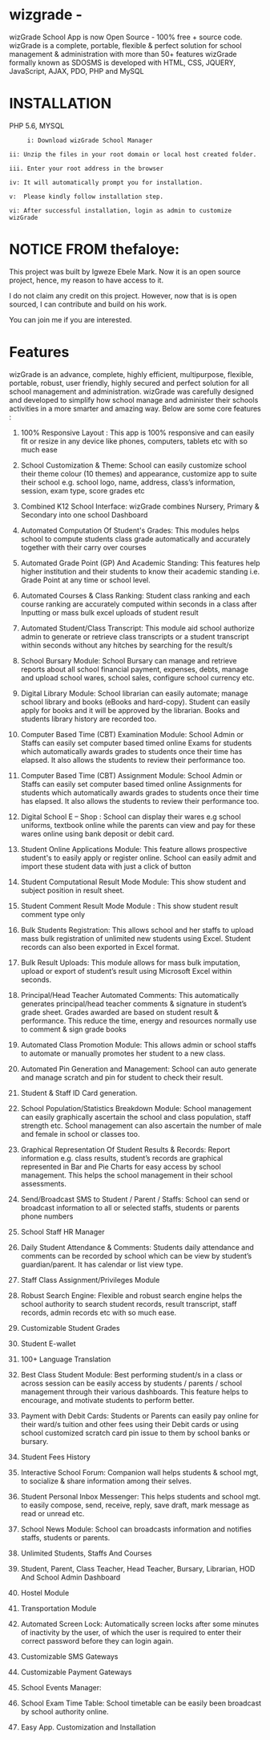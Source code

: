 # wizgrade - 

wizGrade School App is now Open Source - 100% free + source code. wizGrade is a complete, portable, flexible & perfect solution for school management & administration with more than 50+ features wizGrade formally known as SDOSMS is developed with HTML, CSS, JQUERY, JavaScript, AJAX, PDO, PHP and MySQL

# INSTALLATION
PHP 5.6, MYSQL

         i: Download wizGrade School Manager

	ii: Unzip the files in your root domain or local host created folder.

	iii. Enter your root address in the browser

	iv: It will automatically prompt you for installation. 

	v:  Please kindly follow installation step.

	vi: After successful installation, login as admin to customize wizGrade
  
# NOTICE FROM thefaloye:
This project was built by Igweze Ebele Mark. Now it is an open source project, hence, my reason to have access to it.

I do not claim any credit on this project. However, now that is is open sourced, I can contribute and build on his work.

You can join me if you are interested.

#  Features
wizGrade is an advance, complete, highly efficient, multipurpose, flexible, portable, robust, user friendly, highly secured and perfect solution for all school management and administration. wizGrade was carefully designed and developed to simplify how school manage and administer their schools activities in a more smarter and amazing way. Below are some core features :

1. 100% Responsive Layout : This app is 100% responsive and can easily fit or resize in any device like phones, computers, tablets etc with so much ease

2. School Customization & Theme: School can easily customize school their theme colour (10 themes) and appearance, customize app to suite their school e.g. school logo, name, address, class’s information, session, exam type, score grades etc

3. Combined K12 School Interface: wizGrade combines Nursery, Primary & Secondary into one school Dashboard

4. Automated Computation Of Student's Grades: This modules helps school to compute students class grade automatically and accurately together with their carry over courses

5. Automated Grade Point (GP) And Academic Standing: This features help higher institution and their students to know their academic standing i.e. Grade Point at any time or school level.

6. Automated Courses & Class Ranking: Student class ranking and each course ranking are accurately computed within seconds in a class after Inputting or mass bulk excel uploads of student result

7. Automated Student/Class Transcript: This module aid school authorize admin to generate or retrieve class transcripts or a student transcript within seconds without any hitches by searching for the result/s

8. School Bursary Module: School Bursary can manage and retrieve reports about all school financial payment, expenses, debts, manage and upload school wares, school sales, configure school currency etc.

9. Digital Library Module: School librarian can easily automate; manage school library and books (eBooks and hard-copy). Student can easily apply for books and it will be approved by the librarian. Books and students library history are recorded too.

10. Computer Based Time (CBT) Examination Module: School Admin or Staffs can easily set computer based timed online Exams for students which automatically awards grades to students once their time has elapsed. It also allows the students to review their performance too.

11. Computer Based Time (CBT) Assignment Module: School Admin or Staffs can easily set computer based timed online Assignments for students which automatically awards grades to students once their time has elapsed. It also allows the students to review their performance too.

12. Digital School E – Shop : School can display their wares e.g school uniforms, textbook online while the parents can view and pay for these wares online using bank deposit or debit card.

13. Student Online Applications Module: This feature allows prospective student's to easily apply or register online. School can easily admit and import these student data with just a click of button

14. Student Computational Result Mode Module: This show student and subject position in result sheet.

15. Student Comment Result Mode Module : This show student result comment type only

16. Bulk Students Registration: This allows school and her staffs to upload mass bulk registration of unlimited new students using Excel. Student records can also been exported in Excel format.

17. Bulk Result Uploads: This module allows for mass bulk imputation, upload or export of student’s result using Microsoft Excel within seconds.

18. Principal/Head Teacher Automated Comments: This automatically generates principal/head teacher comments & signature in student’s grade sheet. Grades awarded are based on student result & performance. This reduce the time, energy and resources normally use to comment & sign grade books

19. Automated Class Promotion Module: This allows admin or school staffs to automate or manually promotes her student to a new class.

20. Automated Pin Generation and Management: School can auto generate and manage scratch and pin for student to check their result.

21. Student & Staff ID Card generation.

22. School Population/Statistics Breakdown Module: School management can easily graphically ascertain the school and class population, staff strength etc. School management can also ascertain the number of male and female in school or classes too.

23. Graphical Representation Of Student Results & Records: Report information e.g. class results, student’s records are graphical represented in Bar and Pie Charts for easy access by school management. This helps the school management in their school assessments.

24. Send/Broadcast SMS to Student / Parent / Staffs: School can send or broadcast information to all or selected staffs, students or parents phone numbers

25. School Staff HR Manager

26. Daily Student Attendance & Comments: Students daily attendance and comments can be recorded by school which can be view by student’s guardian/parent. It has calendar or list view type.

27. Staff Class Assignment/Privileges Module

28. Robust Search Engine: Flexible and robust search engine helps the school authority to search student records, result transcript, staff records, admin records etc with so much ease.

29. Customizable Student Grades

30. Student E-wallet

31. 100+ Language Translation

32. Best Class Student Module: Best performing student/s in a class or across session can be easily access by students / parents / school management through their various dashboards. This feature helps to encourage, and motivate students to perform better.

33. Payment with Debit Cards: Students or Parents can easily pay online for their ward/s tuition and other fees using their Debit cards or using school customized scratch card pin issue to them by school banks or bursary.

34. Student Fees History

35. Interactive School Forum: Companion wall helps students & school mgt, to socialize & share information among their selves.

36. Student Personal Inbox Messenger: This helps students and school mgt. to easily compose, send, receive, reply, save draft, mark message as read or unread etc.

37. School News Module: School can broadcasts information and notifies staffs, students or parents.

38. Unlimited Students, Staffs And Courses

39. Student, Parent, Class Teacher, Head Teacher, Bursary, Librarian, HOD And School Admin Dashboard

40. Hostel Module

41. Transportation Module

42. Automated Screen Lock: Automatically screen locks after some minutes of inactivity by the user, of which the user is required to enter their correct password before they can login again.

43. Customizable SMS Gateways

44. Customizable Payment Gateways

45. School Events Manager:

46. School Exam Time Table: School timetable can be easily been broadcast by school authority online.

47. Easy App. Customization and Installation
